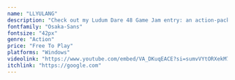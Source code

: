 ```yaml
---
name: "LLYULANG"
description: "Check out my Ludum Dare 48 Game Jam entry: an action-packed game where you aim to reach the bottom floor. Encounter various enemies along the way, requiring sharp reflexes for victory. For the ultimate challenge, there's an \"Expert\" mode designed for hardcore players. You can play it now on my itch.io page to put your skills to the test!"
fontfamily: "Osaka-Sans"
fontsize: "42px"
genre: "Action"
price: "Free To Play"
platforms: "Windows"
videolink: "https://www.youtube.com/embed/VA_DKuqEACE?si=sumvVYtORXekM7HC"
itchlink: "https://google.com"
---
```

